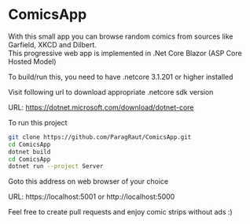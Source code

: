 # ComicsApp
With this small app you can browse random comics from sources like Garfield, XKCD and Dilbert. <br/>
This progressive web app is implemented in .Net Core Blazor (ASP Core Hosted Model)


To build/run this, you need to have .netcore 3.1.201 or higher installed

Visit following url to download appropriate .netcore sdk version <br/>

URL: https://dotnet.microsoft.com/download/dotnet-core

To run this project

```bash
git clone https://github.com/ParagRaut/ComicsApp.git
cd ComicsApp
dotnet build
cd ComicsApp
dotnet run --project Server
```

Goto this address on web browser of your choice <br/>

URL: https://localhost:5001 or http://localhost:5000

Feel free to create pull requests and enjoy comic strips without ads :)
